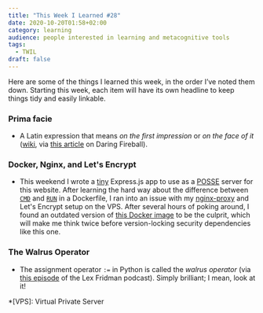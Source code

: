 ```yaml
---
title: "This Week I Learned #28"
date: 2020-10-20T01:58+02:00
category: learning
audience: people interested in learning and metacognitive tools
tags:
  - TWIL
draft: false
---
```

Here are some of the things I learned this week, in the order I’ve noted them down. Starting this week, each item will have its own headline to keep things tidy and easily linkable.

### Prima facie

* A Latin expression that means _on the first impression_ or _on the face of it_ ([wiki](https://en.wikipedia.org/wiki/Prima_facie), via [this article](https://daringfireball.net/2020/10/telegram_apple_belarus) on Daring Fireball).

### Docker, Nginx, and Let's Encrypt

* This weekend I wrote a [tiny](https://github.com/kaishin/posse-server) Express.js app to use as a [POSSE](https://indieweb.org/POSSE) server for this website. After learning the hard way about the difference between [`CMD`](https://docs.docker.com/engine/reference/builder/#cmd) and [`RUN`](https://docs.docker.com/engine/reference/builder/#run) in a Dockerfile, I ran into an issue with my [nginx-proxy](https://github.com/nginx-proxy/nginx-proxy) and Let's Encrypt setup on the VPS. After several hours of poking around, I found an outdated version of [this Docker image](https://github.com/nginx-proxy/docker-letsencrypt-nginx-proxy-companion) to be the culprit, which will make me think twice before version-locking security dependencies like this one.

### The Walrus Operator

* The assignment operator `:=` in Python is called the _walrus operator_ (via [this episode](https://www.youtube.com/watch?v=nWTvXbQHwWs) of the Lex Fridman podcast). Simply brilliant; I mean, look at it!

*[VPS]: Virtual Private Server